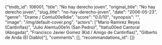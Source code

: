 {"tmdb_id": 106001, "title": "No hay derecho joven", "original_title": "No hay derecho joven", "slug_title": "no-hay-derecho-joven", "date": "2006-05-23", "genre": "Drame / Com\u00e9die", "score": "0.0/10", "synopsis": "", "image": "/img/default-cover.png", "actors": ["Mario Ramirez Reyes (Cantinflas)", "Julio Alem\u00e1n (San Pedro)", "Itat\u00ed Cantoral (Abogada)", "Francisco Javier Gomez (Kid / Amigo de Cantinflas)", "Gilberto de Anda (El Diablo)"], "comments": [], "recommandations_id": []}